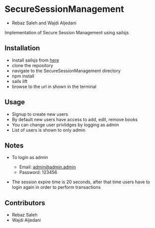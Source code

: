 
# SecureSessionManagement
- Rebaz Saleh and Wajdi Aljedani

Implementation of Secure Session Management using sailsjs

## Installation
- Install sailsjs from [here](http://sailsjs.org/get-started#?install-on-osx)
- clone the repository
- navigate to the SecureSessionManagement directory
- npm install
- sails lift
- browse to the url in shown in the terminal

## Usage
- Signup to create new users
- By default new users have access to add, edit, remove books
- You can change user privlidges by logging as admin
- List of users is shown to only admin

## Notes
- To login as admin
  - Email: admin@admin.admin
  - Password: 123456

- The session expire time is 20 seconds, after that time users have to login again in order to perform transactions

## Contributors
- Rebaz Saleh
- Wajdi Aljedani
